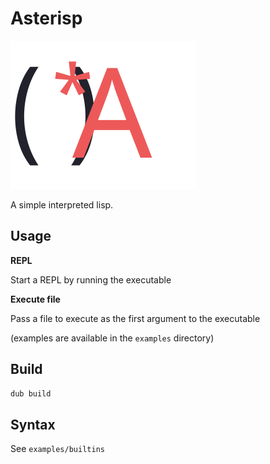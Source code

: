 # Asterisp

![logo](logo/logo_dark.svg)

A simple interpreted lisp.

## Usage

**REPL**

Start a REPL by running the executable

**Execute file**

Pass a file to execute as the first argument to the executable

(examples are available in the `examples` directory)

## Build

``` sh
dub build
```

## Syntax

See `examples/builtins`
